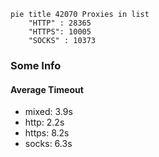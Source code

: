 
```mermaid
pie title 42070 Proxies in list
    "HTTP" : 28365
    "HTTPS": 10005
    "SOCKS" : 10373
```

### Some Info
#### Average Timeout

- mixed: 3.9s
- http: 2.2s
- https: 8.2s
- socks: 6.3s